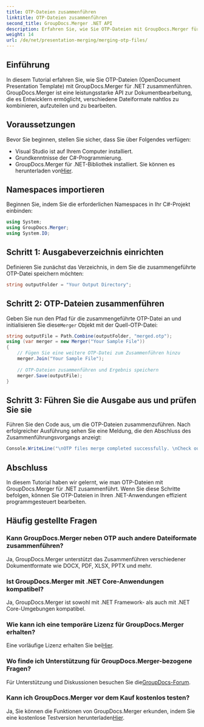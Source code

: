 ```yaml
---
title: OTP-Dateien zusammenführen
linktitle: OTP-Dateien zusammenführen
second_title: GroupDocs.Merger .NET API
description: Erfahren Sie, wie Sie OTP-Dateien mit GroupDocs.Merger für .NET zusammenführen. Diese Schritt-für-Schritt-Anleitung führt Sie nahtlos durch den Prozess.
weight: 14
url: /de/net/presentation-merging/merging-otp-files/
---
```

## Einführung
In diesem Tutorial erfahren Sie, wie Sie OTP-Dateien (OpenDocument Presentation Template) mit GroupDocs.Merger für .NET zusammenführen. GroupDocs.Merger ist eine leistungsstarke API zur Dokumentbearbeitung, die es Entwicklern ermöglicht, verschiedene Dateiformate nahtlos zu kombinieren, aufzuteilen und zu bearbeiten.
## Voraussetzungen
Bevor Sie beginnen, stellen Sie sicher, dass Sie über Folgendes verfügen:
- Visual Studio ist auf Ihrem Computer installiert.
- Grundkenntnisse der C#-Programmierung.
-  GroupDocs.Merger für .NET-Bibliothek installiert. Sie können es herunterladen von[Hier](https://releases.groupdocs.com/merger/net/).

## Namespaces importieren
Beginnen Sie, indem Sie die erforderlichen Namespaces in Ihr C#-Projekt einbinden:
```csharp
using System; 
using GroupDocs.Merger;
using System.IO;
```
## Schritt 1: Ausgabeverzeichnis einrichten
Definieren Sie zunächst das Verzeichnis, in dem Sie die zusammengeführte OTP-Datei speichern möchten:
```csharp
string outputFolder = "Your Output Directory";
```
## Schritt 2: OTP-Dateien zusammenführen
 Geben Sie nun den Pfad für die zusammengeführte OTP-Datei an und initialisieren Sie diese`Merger` Objekt mit der Quell-OTP-Datei:
```csharp
string outputFile = Path.Combine(outputFolder, "merged.otp");
using (var merger = new Merger("Your Sample File"))
{
    // Fügen Sie eine weitere OTP-Datei zum Zusammenführen hinzu
    merger.Join("Your Sample File");
    
    // OTP-Dateien zusammenführen und Ergebnis speichern
    merger.Save(outputFile);
}
```
## Schritt 3: Führen Sie die Ausgabe aus und prüfen Sie sie
Führen Sie den Code aus, um die OTP-Dateien zusammenzuführen. Nach erfolgreicher Ausführung sehen Sie eine Meldung, die den Abschluss des Zusammenführungsvorgangs anzeigt:
```csharp
Console.WriteLine("\nOTP files merge completed successfully. \nCheck output in {0}", outputFolder);
```

## Abschluss
In diesem Tutorial haben wir gelernt, wie man OTP-Dateien mit GroupDocs.Merger für .NET zusammenführt. Wenn Sie diese Schritte befolgen, können Sie OTP-Dateien in Ihren .NET-Anwendungen effizient programmgesteuert bearbeiten.

## Häufig gestellte Fragen
### Kann GroupDocs.Merger neben OTP auch andere Dateiformate zusammenführen?
Ja, GroupDocs.Merger unterstützt das Zusammenführen verschiedener Dokumentformate wie DOCX, PDF, XLSX, PPTX und mehr.
### Ist GroupDocs.Merger mit .NET Core-Anwendungen kompatibel?
Ja, GroupDocs.Merger ist sowohl mit .NET Framework- als auch mit .NET Core-Umgebungen kompatibel.
### Wie kann ich eine temporäre Lizenz für GroupDocs.Merger erhalten?
 Eine vorläufige Lizenz erhalten Sie bei[Hier](https://purchase.groupdocs.com/temporary-license/).
### Wo finde ich Unterstützung für GroupDocs.Merger-bezogene Fragen?
 Für Unterstützung und Diskussionen besuchen Sie die[GroupDocs-Forum](https://forum.groupdocs.com/c/merger/32).
### Kann ich GroupDocs.Merger vor dem Kauf kostenlos testen?
 Ja, Sie können die Funktionen von GroupDocs.Merger erkunden, indem Sie eine kostenlose Testversion herunterladen[Hier](https://releases.groupdocs.com/).
